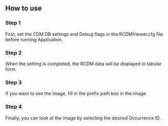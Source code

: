## How to use

### Step 1

First, set the CDM DB settings and Debug flags in the RCDMViewer.cfg file before running Application.



### Step 2

When the setting is completed, the RCDM data will be displayed in tabular form.



### Step 3

If you want to see the image, fill in the prefix path box in the image.



### Step 4

Finally, you can look at the image by selecting the desired Occurrence ID.